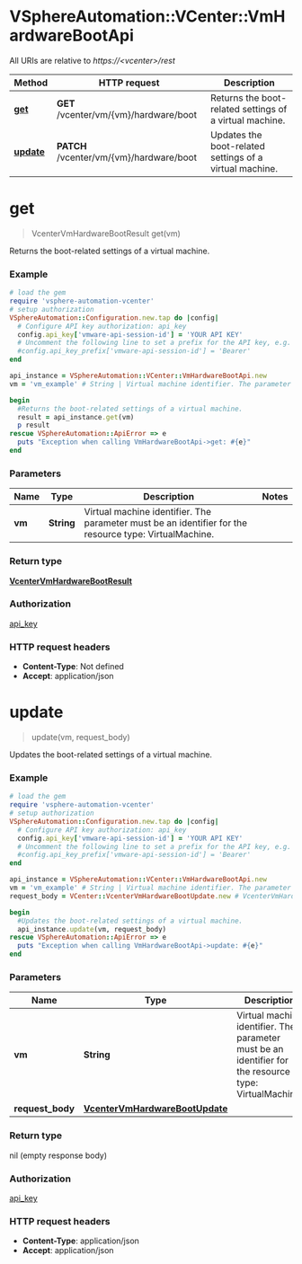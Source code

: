 # VSphereAutomation::VCenter::VmHardwareBootApi

All URIs are relative to *https://&lt;vcenter&gt;/rest*

Method | HTTP request | Description
------------- | ------------- | -------------
[**get**](VmHardwareBootApi.md#get) | **GET** /vcenter/vm/{vm}/hardware/boot | Returns the boot-related settings of a virtual machine.
[**update**](VmHardwareBootApi.md#update) | **PATCH** /vcenter/vm/{vm}/hardware/boot | Updates the boot-related settings of a virtual machine.


# **get**
> VcenterVmHardwareBootResult get(vm)

Returns the boot-related settings of a virtual machine.

### Example
```ruby
# load the gem
require 'vsphere-automation-vcenter'
# setup authorization
VSphereAutomation::Configuration.new.tap do |config|
  # Configure API key authorization: api_key
  config.api_key['vmware-api-session-id'] = 'YOUR API KEY'
  # Uncomment the following line to set a prefix for the API key, e.g. 'Bearer' (defaults to nil)
  #config.api_key_prefix['vmware-api-session-id'] = 'Bearer'
end

api_instance = VSphereAutomation::VCenter::VmHardwareBootApi.new
vm = 'vm_example' # String | Virtual machine identifier. The parameter must be an identifier for the resource type: VirtualMachine.

begin
  #Returns the boot-related settings of a virtual machine.
  result = api_instance.get(vm)
  p result
rescue VSphereAutomation::ApiError => e
  puts "Exception when calling VmHardwareBootApi->get: #{e}"
end
```

### Parameters

Name | Type | Description  | Notes
------------- | ------------- | ------------- | -------------
 **vm** | **String**| Virtual machine identifier. The parameter must be an identifier for the resource type: VirtualMachine. | 

### Return type

[**VcenterVmHardwareBootResult**](VcenterVmHardwareBootResult.md)

### Authorization

[api_key](../README.md#api_key)

### HTTP request headers

 - **Content-Type**: Not defined
 - **Accept**: application/json



# **update**
> update(vm, request_body)

Updates the boot-related settings of a virtual machine.

### Example
```ruby
# load the gem
require 'vsphere-automation-vcenter'
# setup authorization
VSphereAutomation::Configuration.new.tap do |config|
  # Configure API key authorization: api_key
  config.api_key['vmware-api-session-id'] = 'YOUR API KEY'
  # Uncomment the following line to set a prefix for the API key, e.g. 'Bearer' (defaults to nil)
  #config.api_key_prefix['vmware-api-session-id'] = 'Bearer'
end

api_instance = VSphereAutomation::VCenter::VmHardwareBootApi.new
vm = 'vm_example' # String | Virtual machine identifier. The parameter must be an identifier for the resource type: VirtualMachine.
request_body = VCenter::VcenterVmHardwareBootUpdate.new # VcenterVmHardwareBootUpdate | 

begin
  #Updates the boot-related settings of a virtual machine.
  api_instance.update(vm, request_body)
rescue VSphereAutomation::ApiError => e
  puts "Exception when calling VmHardwareBootApi->update: #{e}"
end
```

### Parameters

Name | Type | Description  | Notes
------------- | ------------- | ------------- | -------------
 **vm** | **String**| Virtual machine identifier. The parameter must be an identifier for the resource type: VirtualMachine. | 
 **request_body** | [**VcenterVmHardwareBootUpdate**](VcenterVmHardwareBootUpdate.md)|  | 

### Return type

nil (empty response body)

### Authorization

[api_key](../README.md#api_key)

### HTTP request headers

 - **Content-Type**: application/json
 - **Accept**: application/json



